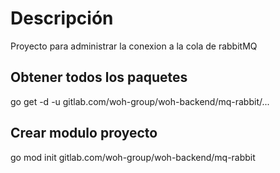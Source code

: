 # Descripción

Proyecto para administrar la conexion a la cola de rabbitMQ

## Obtener todos los paquetes

go get -d -u gitlab.com/woh-group/woh-backend/mq-rabbit/...

## Crear modulo proyecto

go mod init gitlab.com/woh-group/woh-backend/mq-rabbit
